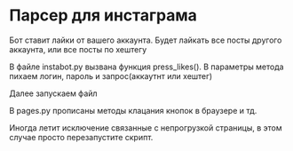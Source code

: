 # Парсер для инстаграма

Бот ставит лайки от вашего аккаунта. Будет лайкать все посты другого аккаунта, или все посты по хештегу

В файле instabot.py вызвана функция press_likes(). В параметры метода пихаем логин, пароль и запрос(аккаутнт или хештег)

Далее запускаем файл

В pages.py прописаны методы клацания кнопок в браузере и тд.

Иногда летит исключение связанные с непрогрузкой страницы, в этом случае просто перезапустите скрипт.
